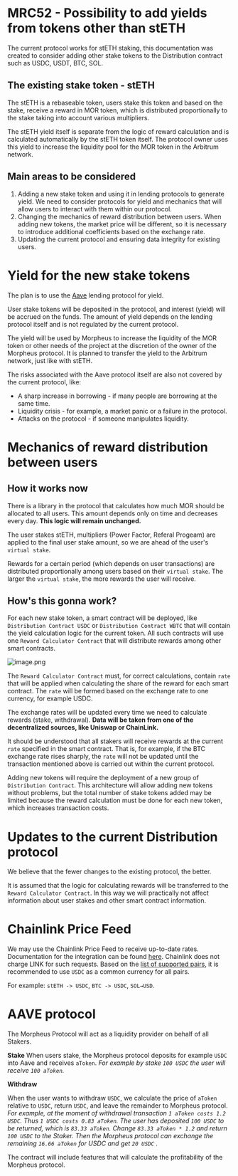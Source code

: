 # MRC52 - Possibility to add yields from tokens other than stETH

The current protocol works for stETH staking, this documentation was created to consider adding other stake tokens to the Distribution contract such as USDC, USDT, BTC, SOL.

## The existing stake token - stETH

The stETH is a rebaseable token, users stake this token and based on the stake, receive a reward in MOR token, which is distributed proportionally to the stake taking into account various multipliers.

The stETH yield itself is separate from the logic of reward calculation and is calculated automatically by the stETH token itself. The protocol owner uses this yield to increase the liquidity pool for the MOR token in the Arbitrum network.

## Main areas to be considered

1. Adding a new stake token and using it in lending protocols to generate yield. We need to consider protocols for yield and mechanics that will allow users to interact with them within our protocol.
2. Changing the mechanics of reward distribution between users. When adding new tokens, the market price will be different, so it is necessary to introduce additional coefficients based on the exchange rate.
3. Updating the current protocol and ensuring data integrity for existing users.

# Yield for the new stake tokens

The plan is to use the [Aave](https://aave.com/) lending protocol for yield. 

User stake tokens will be deposited in the protocol, and interest (yield) will be accrued on the funds. The amount of yield depends on the lending protocol itself and is not regulated by the current protocol.

The yield will be used by Morpheus to increase the liquidity of the MOR token or other needs of the project at the discretion of the owner of the Morpheus protocol. It is planned to transfer the yield to the Arbitrum network, just like with stETH.

The risks associated with the Aave protocol itself are also not covered by the current protocol, like:

- A sharp increase in borrowing - if many people are borrowing at the same time.
- Liquidity crisis - for example, a market panic or a failure in the protocol.
- Attacks on the protocol - if someone manipulates liquidity.

# Mechanics of reward distribution between users

## How it works now

There is a library in the protocol that calculates how much MOR should be allocated to all users. This amount depends only on time and decreases every day. **This logic will remain unchanged.**

The user stakes stETH, multipliers (Power Factor, Referal Progeam) are applied to the final user stake amount, so we are ahead of the user's `virtual stake`.

Rewards for a certain period (which depends on user transactions) are distributed proportionally among users based on their `virtual stake`. The larger the `virtual stake`, the more rewards the user will receive.

## How's this gonna work?

For each new stake token, a smart contract will be deployed, like `Distribution Contract USDC` or `Distribution Contract WBTC` that will contain the yield calculation logic for the current token.
All such contracts will use one `Reward Calculator Contract` that will distribute rewards among other smart contracts.

![image.png](attachment:2d31bdb8-dbc2-4f91-8b01-c8a850b1c6e4:image.png)

The `Reward Calculator Contract` must, for correct calculations, contain `rate` that will be applied when calculating the share of the reward for each smart contract. The `rate` will be formed based on the exchange rate to one currency, for example USDC.

The exchange rates will be updated every time we need to calculate rewards (stake, withdrawal). **Data will be taken from one of the decentralized sources, like Uniswap or ChainLink.**

It should be understood that all stakers will receive rewards at the current `rate` specified in the smart contract. That is, for example, if the BTC exchange rate rises sharply, the `rate` will not be updated until the transaction mentioned above is carried out within the current protocol.

Adding new tokens will require the deployment of a new group of `Distribution Contract`. This architecture will allow adding new tokens without problems, but the total number of stake tokens added may be limited because the reward calculation must be done for each new token, which increases transaction costs.

# Updates to the current Distribution protocol

We believe that the fewer changes to the existing protocol, the better.

It is assumed that the logic for calculating rewards will be transferred to the  `Reward Calculator Contract`. In this way we will practically not affect information about user stakes and other smart contract information.

# Chainlink Price Feed

We may use the Chainlink Price Feed to receive up-to-date rates. Documentation for the integration can be found [here](https://docs.chain.link/data-feeds/using-data-feeds#overview). Chainlink does not charge LINK for such requests.
Based on the [list of supported pairs](https://docs.chain.link/data-feeds/price-feeds/addresses?network=ethereum), it is recommended to use `USDC` as a common currency for all pairs. 

For example: `stETH -> USDC`, `BTC -> USDC`, `SOL→USD`.

# AAVE protocol

The Morpheus Protocol will act as a liquidity provider on behalf of all Stakers.

**Stake**
When users stake, the Morpheus protocol deposits for example `USDC` into Aave and receives `aToken`.
*For example by stake `100 USDC` the user will receive `100 aToken`.*

**Withdraw**

When the user wants to withdraw `USDC`, we calculate the price of `aToken` relative to `USDC`, return `USDC`, and leave the remainder to Morpheus protocol.
*For example, at the moment of withdrawal transaction `1 aToken costs 1.2 USDC`. Thus `1 USDC costs 0.83 aToken`. The user has deposited `100 USDC` to be returned, which is `83.33 aToken`. Change `83.33 aToken * 1.2` and return `100 USDC` to the Staker. Then the Morpheus protocol can exchange the remaining `16.66 aToken` for USDC and get `20 USDC` .*

The contract will include features that will calculate the profitability of the Morpheus protocol.
